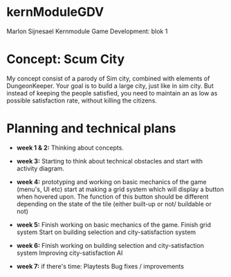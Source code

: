 # kernModuleGDV
  Marlon Sijnesael
  Kernmodule Game Development: blok 1


# Concept: Scum City
  My concept consist of a parody of Sim city, combined with elements of DungeonKeeper. Your goal is to build a large city, just like in sim   city. But instead of keeping the people satisfied, you need to maintain an as low as possible satisfaction rate, without killing the  citizens.

# Planning and technical plans

* **week 1 & 2:**
Thinking about concepts.
* **week 3:**
Starting to think about technical obstacles and start with activity diagram.
* **week 4:**
prototyping and working on basic mechanics of the game (menu's, UI etc)
start at making a grid system which will display a button when hovered upon. The function of this button should be different depending on the state of the tile (either built-up or not/ buildable or not)

* **week 5:**
 Finish working on basic mechanics of the game.
 Finish grid system
 Start on building selection and city-satisfaction system
 
 * **week 6:** 
 Finish working on building selection and city-satisfaction system
 Improving city-satisfaction AI
 
 * **week 7:**
  if there's time: Playtests
  Bug fixes / improvements
 


